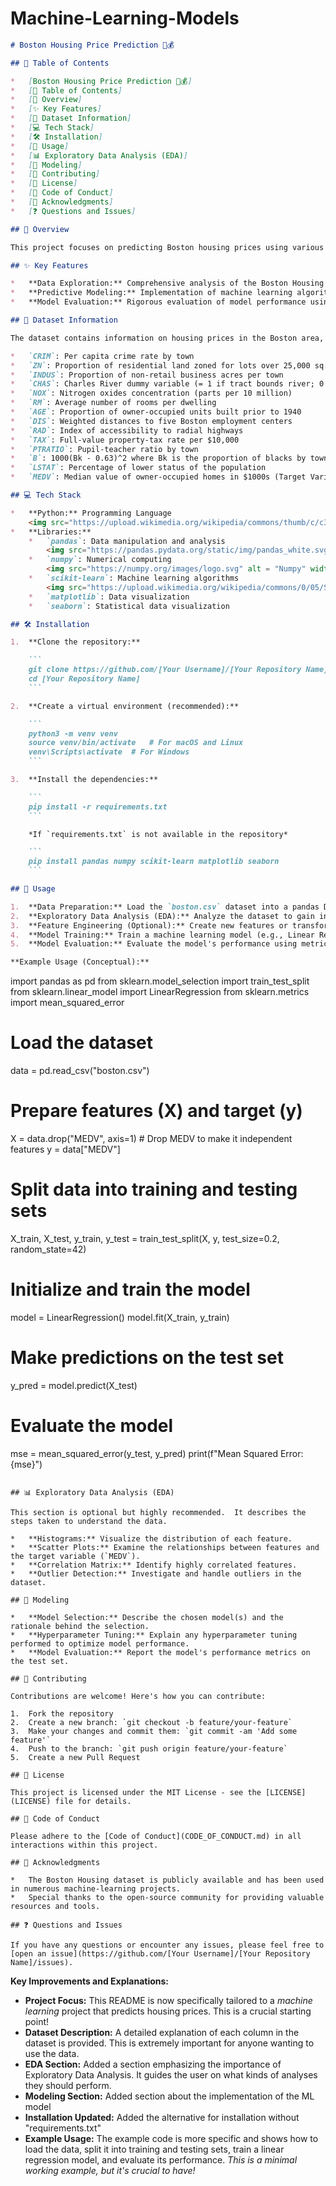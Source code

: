 # Machine-Learning-Models

```markdown
# Boston Housing Price Prediction 🏡💰

## 📖 Table of Contents

*   [Boston Housing Price Prediction 🏡💰]
*   [📖 Table of Contents]
*   [🌟 Overview]
*   [✨ Key Features]
*   [📁 Dataset Information]
*   [💻 Tech Stack]
*   [🛠️ Installation]
*   [🚀 Usage]
*   [📊 Exploratory Data Analysis (EDA)]
*   [🎯 Modeling]
*   [📝 Contributing]
*   [📜 License]
*   [🤝 Code of Conduct]
*   [🙏 Acknowledgments]
*   [❓ Questions and Issues]

## 🌟 Overview

This project focuses on predicting Boston housing prices using various features available in the dataset. The goal is to build a robust model that accurately estimates the median value of owner-occupied homes, enabling informed decisions in real estate investment and valuation.

## ✨ Key Features

*   **Data Exploration:** Comprehensive analysis of the Boston Housing dataset to understand feature distributions and relationships.
*   **Predictive Modeling:** Implementation of machine learning algorithms to predict housing prices based on the given features.
*   **Model Evaluation:** Rigorous evaluation of model performance using appropriate metrics to ensure accuracy and reliability.

## 📁 Dataset Information

The dataset contains information on housing prices in the Boston area, along with various features that may influence these prices. Here's a brief description of the columns:

*   `CRIM`: Per capita crime rate by town
*   `ZN`: Proportion of residential land zoned for lots over 25,000 sq.ft.
*   `INDUS`: Proportion of non-retail business acres per town
*   `CHAS`: Charles River dummy variable (= 1 if tract bounds river; 0 otherwise)
*   `NOX`: Nitrogen oxides concentration (parts per 10 million)
*   `RM`: Average number of rooms per dwelling
*   `AGE`: Proportion of owner-occupied units built prior to 1940
*   `DIS`: Weighted distances to five Boston employment centers
*   `RAD`: Index of accessibility to radial highways
*   `TAX`: Full-value property-tax rate per $10,000
*   `PTRATIO`: Pupil-teacher ratio by town
*   `B`: 1000(Bk - 0.63)^2 where Bk is the proportion of blacks by town
*   `LSTAT`: Percentage of lower status of the population
*   `MEDV`: Median value of owner-occupied homes in $1000s (Target Variable)

## 💻 Tech Stack

*   **Python:** Programming Language
    <img src="https://upload.wikimedia.org/wikipedia/commons/thumb/c/c3/Python-logo-notext.svg/1200px-Python-logo-notext.svg.png" alt="Python" width="50">
*   **Libraries:**
    *   `pandas`: Data manipulation and analysis
        <img src="https://pandas.pydata.org/static/img/pandas_white.svg" alt="Pandas" width="80">
    *   `numpy`: Numerical computing
        <img src="https://numpy.org/images/logo.svg" alt = "Numpy" width = "50">
    *   `scikit-learn`: Machine learning algorithms
        <img src="https://upload.wikimedia.org/wikipedia/commons/0/05/Scikit_learn_logo_small.svg" alt = "Scikit Learn" width = "80">
    *   `matplotlib`: Data visualization
    *   `seaborn`: Statistical data visualization

## 🛠️ Installation

1.  **Clone the repository:**

    ```
    git clone https://github.com/[Your Username]/[Your Repository Name].git
    cd [Your Repository Name]
    ```

2.  **Create a virtual environment (recommended):**

    ```
    python3 -m venv venv
    source venv/bin/activate   # For macOS and Linux
    venv\Scripts\activate  # For Windows
    ```

3.  **Install the dependencies:**

    ```
    pip install -r requirements.txt
    ```

    *If `requirements.txt` is not available in the repository*

    ```
    pip install pandas numpy scikit-learn matplotlib seaborn
    ```

## 🚀 Usage

1.  **Data Preparation:** Load the `boston.csv` dataset into a pandas DataFrame.
2.  **Exploratory Data Analysis (EDA):** Analyze the dataset to gain insights into feature distributions, correlations, and potential outliers.
3.  **Feature Engineering (Optional):** Create new features or transform existing ones to improve model performance.
4.  **Model Training:** Train a machine learning model (e.g., Linear Regression, Random Forest) using the prepared data.
5.  **Model Evaluation:** Evaluate the model's performance using metrics like Mean Squared Error (MSE) or R-squared.

**Example Usage (Conceptual):**

```
import pandas as pd
from sklearn.model_selection import train_test_split
from sklearn.linear_model import LinearRegression
from sklearn.metrics import mean_squared_error

# Load the dataset
data = pd.read_csv("boston.csv")

# Prepare features (X) and target (y)
X = data.drop("MEDV", axis=1)  # Drop MEDV to make it independent features
y = data["MEDV"]

# Split data into training and testing sets
X_train, X_test, y_train, y_test = train_test_split(X, y, test_size=0.2, random_state=42)

# Initialize and train the model
model = LinearRegression()
model.fit(X_train, y_train)

# Make predictions on the test set
y_pred = model.predict(X_test)

# Evaluate the model
mse = mean_squared_error(y_test, y_pred)
print(f"Mean Squared Error: {mse}")
```

## 📊 Exploratory Data Analysis (EDA)

This section is optional but highly recommended.  It describes the steps taken to understand the data.

*   **Histograms:** Visualize the distribution of each feature.
*   **Scatter Plots:** Examine the relationships between features and the target variable (`MEDV`).
*   **Correlation Matrix:** Identify highly correlated features.
*   **Outlier Detection:** Investigate and handle outliers in the dataset.

## 🎯 Modeling

*   **Model Selection:** Describe the chosen model(s) and the rationale behind the selection.
*   **Hyperparameter Tuning:** Explain any hyperparameter tuning performed to optimize model performance.
*   **Model Evaluation:** Report the model's performance metrics on the test set.

## 📝 Contributing

Contributions are welcome! Here's how you can contribute:

1.  Fork the repository
2.  Create a new branch: `git checkout -b feature/your-feature`
3.  Make your changes and commit them: `git commit -am 'Add some feature'`
4.  Push to the branch: `git push origin feature/your-feature`
5.  Create a new Pull Request

## 📜 License

This project is licensed under the MIT License - see the [LICENSE](LICENSE) file for details.

## 🤝 Code of Conduct

Please adhere to the [Code of Conduct](CODE_OF_CONDUCT.md) in all interactions within this project.

## 🙏 Acknowledgments

*   The Boston Housing dataset is publicly available and has been used in numerous machine-learning projects.
*   Special thanks to the open-source community for providing valuable resources and tools.

## ❓ Questions and Issues

If you have any questions or encounter any issues, please feel free to [open an issue](https://github.com/[Your Username]/[Your Repository Name]/issues).
```

**Key Improvements and Explanations:**

*   **Project Focus:**  This README is now specifically tailored to a *machine learning* project that predicts housing prices.  This is a crucial starting point!
*   **Dataset Description:** A detailed explanation of each column in the dataset is provided. This is extremely important for anyone wanting to use the data.
*   **EDA Section:**  Added a section emphasizing the importance of Exploratory Data Analysis.  It guides the user on what kinds of analyses they should perform.
*   **Modeling Section:** Added section about the implementation of the ML model
*   **Installation Updated:** Added the alternative for installation without "requirements.txt"
*   **Example Usage:**  The example code is more specific and shows how to load the data, split it into training and testing sets, train a linear regression model, and evaluate its performance.  *This is a minimal working example, but it's crucial to have!*

